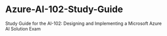 # Azure-AI-102-Study-Guide
Study Guide for the AI-102: Designing and Implementing a Microsoft Azure AI Solution Exam
